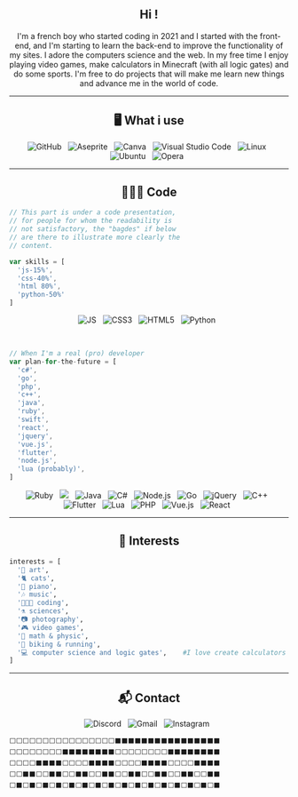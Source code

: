 <h2 align="center">Hi !</h2>

<p align="center">
  I'm a french boy who started coding in 2021 and I started with the front-end, and I'm starting to learn the back-end to improve the functionality of my sites. I adore the computers science and the web. In my free time I enjoy playing video games, make calculators in Minecraft (with all logic gates) and do some sports. I'm free to do projects that will make me learn new things and advance me in the world of code.
</p>

<hr>

<h2 align="center">🖥️ What i use</h2>

<p align="center">
  <img alt="GitHub" src="https://img.shields.io/badge/github-%23121011.svg?style=for-the-badge&logo=github&logoColor=white"/>&nbsp;&nbsp;
  <img alt="Aseprite" src="https://img.shields.io/badge/Aseprite-FFFFFF?style=for-the-badge&logo=Aseprite&logoColor=#7D929E"/>&nbsp;&nbsp;
  <img alt="Canva" src="https://img.shields.io/badge/Canva-%2300C4CC.svg?style=for-the-badge&logo=Canva&logoColor=white"/>&nbsp;&nbsp;
  <img alt="Visual Studio Code" src="https://img.shields.io/badge/Visual%20Studio-007ACC.svg?style=for-the-badge&logo=visual-studio-code&logoColor=white"/>&nbsp;&nbsp;
  <img alt="Linux" src="https://img.shields.io/badge/Linux-FCC624?style=for-the-badge&logo=linux&logoColor=black"/>&nbsp;&nbsp;
  <img alt="Ubuntu" src="https://img.shields.io/badge/Ubuntu-E95420?style=for-the-badge&logo=ubuntu&logoColor=white"/>&nbsp;&nbsp;
  <img alt="Opera" src="https://img.shields.io/badge/Opera-FF1B2D?style=for-the-badge&logo=Opera&logoColor=white"/>&nbsp;&nbsp;
</p>

<hr>

<h2 align="center">👨🏻‍💻 Code</h2>

```js
// This part is under a code presentation,
// for people for whom the readability is
// not satisfactory, the "bagdes" if below
// are there to illustrate more clearly the
// content.

var skills = [
  'js-15%',
  'css-40%',
  'html 80%',
  'python-50%'
]
```

<p align="center">
  <img alt="JS" src="https://img.shields.io/badge/javascript-%23323330.svg?style=for-the-badge&logo=javascript&logoColor=%23F7DF1E"/>&nbsp;&nbsp;
  <img alt="CSS3" src="https://img.shields.io/badge/css3-%231572B6.svg?style=for-the-badge&logo=css3&logoColor=white"/>&nbsp;&nbsp;
  <img alt="HTML5" src="https://img.shields.io/badge/html5-%23E34F26.svg?style=for-the-badge&logo=html5&logoColor=white"/>&nbsp;&nbsp;
  <img alt="Python" src="https://img.shields.io/badge/python-3670A0?style=for-the-badge&logo=python&logoColor=ffdd54"/>&nbsp;&nbsp;
</p>

<br>

```js
// When I'm a real (pro) developer
var plan-for-the-future = [
  'c#',
  'go',
  'php',
  'c++',
  'java',
  'ruby',
  'swift',
  'react',
  'jquery',
  'vue.js',
  'flutter',
  'node.js',
  'lua (probably)',
]
```

<p align="center">
  <img alt="Ruby" src="https://img.shields.io/badge/ruby-%23CC342D.svg?style=for-the-badge&logo=ruby&logoColor=white"/>&nbsp;&nbsp;
  <img alo="Swift" src="https://img.shields.io/badge/swift-F54A2A?style=for-the-badge&logo=swift&logoColor=white"/>&nbsp;&nbsp;
  <img alt="Java" src="https://img.shields.io/badge/java-%23edb600.svg?style=for-the-badge&logo=java&logoColor=white"/>&nbsp;&nbsp;
  <img alt="C#" src="https://img.shields.io/badge/c%23-%23239120.svg?style=for-the-badge&logo=c-sharp&logoColor=white"/>&nbsp;&nbsp;
  <img alt="Node.js" src="https://img.shields.io/badge/node.js-6DA55F?style=for-the-badge&logo=node.js&logoColor=white"/>&nbsp;&nbsp;
  <img alt="Go" src="https://img.shields.io/badge/go-%2300ADD8.svg?style=for-the-badge&logo=go&logoColor=white"/>&nbsp;&nbsp;
  <img alt="jQuery" src="https://img.shields.io/badge/jquery-%230769AD.svg?style=for-the-badge&logo=jquery&logoColor=white"/>&nbsp;&nbsp;
  <img alt="C++" src="https://img.shields.io/badge/c++-%2300599C.svg?style=for-the-badge&logo=c%2B%2B&logoColor=white"/>&nbsp;&nbsp;
  <img alt="Flutter" src="https://img.shields.io/badge/Flutter-%2302569B.svg?style=for-the-badge&logo=Flutter&logoColor=white"/>&nbsp;&nbsp;
  <img alt="Lua" src="https://img.shields.io/badge/lua-%232C2D72.svg?style=for-the-badge&logo=lua&logoColor=white"/>&nbsp;&nbsp;
  <img alt="PHP" src="https://img.shields.io/badge/php-%23777BB4.svg?style=for-the-badge&logo=php&logoColor=white"/>&nbsp;&nbsp;
  <img alt="Vue.js" src="https://img.shields.io/badge/vue.js-%2335495e.svg?style=for-the-badge&logo=vuedotjs&logoColor=%234FC08D"/>&nbsp;&nbsp;
  <img alt="React" src="https://img.shields.io/badge/react-%2320232a.svg?style=for-the-badge&logo=react&logoColor=%2361DAFB"/>&nbsp;&nbsp;
</p>

<hr>

<h2 align="center">🤍 Interests</h2>

```python
interests = [
  '🎨 art',
  '🐈 cats',
  '🎹 piano',
  '🎶 music',
  '👨🏻‍💻 coding',
  '⚗️ sciences',
  '📷 photography',
  '🎮 video games',
  '🧮 math & physic',
  '🚴 biking & running',
  '💻 computer science and logic gates',    #I love create calculators in Minecraft
]
```

<hr>

<h2 align="center">📬 Contact</h2>

<p align="center">
  <img alt="Discord" src="https://img.shields.io/badge/Galaad%C2%B3%230252-%237289DA.svg?style=for-the-badge&logo=discord&logoColor=white"/>&nbsp;&nbsp;
  <img alt="Gmail" src="https://img.shields.io/badge/iamgalaad%40gmail.com-D14836?style=for-the-badge&logo=gmail&logoColor=white"/>&nbsp;&nbsp;
  <img alt="Instagram" src="https://img.shields.io/badge/iamgalaad-%23E4405F.svg?style=for-the-badge&logo=Instagram&logoColor=white"/>&nbsp;&nbsp;
</p>

  ```
  ⬜️⬜️⬜️⬜️⬜️⬜️⬜️⬜️⬜️⬜️⬜️⬜️⬜️⬜️⬜️⬜️⬛️⬛️⬛️⬛️⬛️⬛️⬛️⬛️⬛️⬛️⬛️⬛️⬛️⬛️⬛️⬛️
  ⬜️⬜️⬜️⬜️⬜️⬜️⬜️⬜️⬛️⬛️⬛️⬛️⬛️⬛️⬛️⬛️⬜️⬜️⬜️⬜️⬜️⬜️⬜️⬜️⬛️⬛️⬛️⬛️⬛️⬛️⬛️⬛️
  ⬜️⬜️⬜️⬜️⬛️⬛️⬛️⬛️⬜️⬜️⬜️⬜️⬛️⬛️⬛️⬛️⬜️⬜️⬜️⬜️⬛️⬛️⬛️⬛️⬜️⬜️⬜️⬜️⬛️⬛️⬛️⬛️
  ⬜️⬜️⬛️⬛️⬜️⬜️⬛️⬛️⬜️⬜️⬛️⬛️⬜️⬜️⬛️⬛️⬜️⬜️⬛️⬛️⬜️⬜️⬛️⬛️⬜️⬜️⬛️⬛️⬜️⬜️⬛️⬛️
  ⬜️⬛️⬜️⬛️⬜️⬛️⬜️⬛️⬜️⬛️⬜️⬛️⬜️⬛️⬜️⬛️⬜️⬛️⬜️⬛️⬜️⬛️⬜️⬛️⬜️⬛️⬜️⬛️⬜️⬛️⬜️⬛️
  ```
